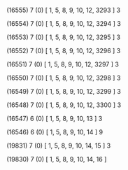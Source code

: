 (16555) 7 (0) [ 1, 5, 8, 9, 10, 12, 3293 ] 3 


(16554) 7 (0) [ 1, 5, 8, 9, 10, 12, 3294 ] 3 


(16553) 7 (0) [ 1, 5, 8, 9, 10, 12, 3295 ] 3 


(16552) 7 (0) [ 1, 5, 8, 9, 10, 12, 3296 ] 3 


(16551) 7 (0) [ 1, 5, 8, 9, 10, 12, 3297 ] 3 


(16550) 7 (0) [ 1, 5, 8, 9, 10, 12, 3298 ] 3 


(16549) 7 (0) [ 1, 5, 8, 9, 10, 12, 3299 ] 3 


(16548) 7 (0) [ 1, 5, 8, 9, 10, 12, 3300 ] 3 


(16547) 6 (0) [ 1, 5, 8, 9, 10, 13 ] 3 


(16546) 6 (0) [ 1, 5, 8, 9, 10, 14 ] 9 


(19831) 7 (0) [ 1, 5, 8, 9, 10, 14, 15 ] 3 


(19830) 7 (0) [ 1, 5, 8, 9, 10, 14, 16 ]  

